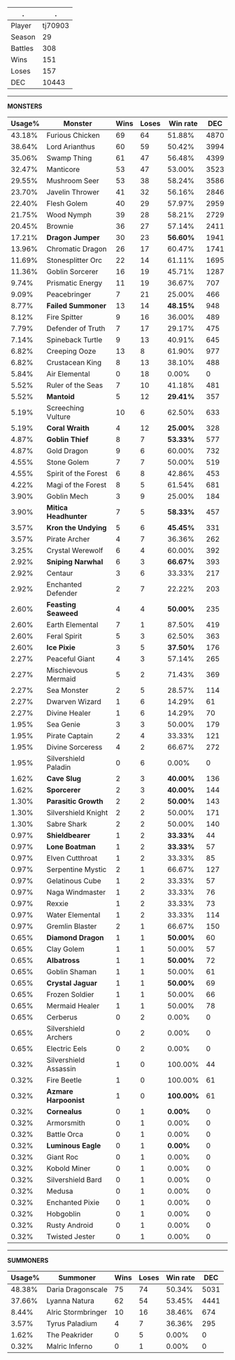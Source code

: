 .|.
|-|-
Player|tj70903
Season|29
Battles|308
Wins|151
Loses|157
DEC|10443

---
**MONSTERS**

Usage%|Monster|Wins|Loses|Win rate|DEC|
-|-|-|-|-|-|
43.18%|Furious Chicken|69|64|51.88%|4870|
38.64%|Lord Arianthus|60|59|50.42%|3994|
35.06%|Swamp Thing|61|47|56.48%|4399|
32.47%|Manticore|53|47|53.00%|3523|
29.55%|Mushroom Seer|53|38|58.24%|3586|
23.70%|Javelin Thrower|41|32|56.16%|2846|
22.40%|Flesh Golem|40|29|57.97%|2959|
21.75%|Wood Nymph|39|28|58.21%|2729|
20.45%|Brownie|36|27|57.14%|2411|
17.21%|**Dragon Jumper**|30|23|**56.60%**|1941|
13.96%|Chromatic Dragon|26|17|60.47%|1741|
11.69%|Stonesplitter Orc|22|14|61.11%|1695|
11.36%|Goblin Sorcerer|16|19|45.71%|1287|
9.74%|Prismatic Energy|11|19|36.67%|707|
9.09%|Peacebringer|7|21|25.00%|466|
8.77%|**Failed Summoner**|13|14|**48.15%**|948|
8.12%|Fire Spitter|9|16|36.00%|489|
7.79%|Defender of Truth|7|17|29.17%|475|
7.14%|Spineback Turtle|9|13|40.91%|645|
6.82%|Creeping Ooze|13|8|61.90%|977|
6.82%|Crustacean King|8|13|38.10%|488|
5.84%|Air Elemental|0|18|0.00%|0|
5.52%|Ruler of the Seas|7|10|41.18%|481|
5.52%|**Mantoid**|5|12|**29.41%**|357|
5.19%|Screeching Vulture|10|6|62.50%|633|
5.19%|**Coral Wraith**|4|12|**25.00%**|328|
4.87%|**Goblin Thief**|8|7|**53.33%**|577|
4.87%|Gold Dragon|9|6|60.00%|732|
4.55%|Stone Golem|7|7|50.00%|519|
4.55%|Spirit of the Forest|6|8|42.86%|453|
4.22%|Magi of the Forest|8|5|61.54%|681|
3.90%|Goblin Mech|3|9|25.00%|184|
3.90%|**Mitica Headhunter**|7|5|**58.33%**|457|
3.57%|**Kron the Undying**|5|6|**45.45%**|331|
3.57%|Pirate Archer|4|7|36.36%|262|
3.25%|Crystal Werewolf|6|4|60.00%|392|
2.92%|**Sniping Narwhal**|6|3|**66.67%**|393|
2.92%|Centaur|3|6|33.33%|217|
2.92%|Enchanted Defender|2|7|22.22%|203|
2.60%|**Feasting Seaweed**|4|4|**50.00%**|235|
2.60%|Earth Elemental|7|1|87.50%|419|
2.60%|Feral Spirit|5|3|62.50%|363|
2.60%|**Ice Pixie**|3|5|**37.50%**|176|
2.27%|Peaceful Giant|4|3|57.14%|265|
2.27%|Mischievous Mermaid|5|2|71.43%|369|
2.27%|Sea Monster|2|5|28.57%|114|
2.27%|Dwarven Wizard|1|6|14.29%|61|
2.27%|Divine Healer|1|6|14.29%|70|
1.95%|Sea Genie|3|3|50.00%|179|
1.95%|Pirate Captain|2|4|33.33%|121|
1.95%|Divine Sorceress|4|2|66.67%|272|
1.95%|Silvershield Paladin|0|6|0.00%|0|
1.62%|**Cave Slug**|2|3|**40.00%**|136|
1.62%|**Sporcerer**|2|3|**40.00%**|144|
1.30%|**Parasitic Growth**|2|2|**50.00%**|143|
1.30%|Silvershield Knight|2|2|50.00%|171|
1.30%|Sabre Shark|2|2|50.00%|140|
0.97%|**Shieldbearer**|1|2|**33.33%**|44|
0.97%|**Lone Boatman**|1|2|**33.33%**|57|
0.97%|Elven Cutthroat|1|2|33.33%|85|
0.97%|Serpentine Mystic|2|1|66.67%|127|
0.97%|Gelatinous Cube|1|2|33.33%|57|
0.97%|Naga Windmaster|1|2|33.33%|76|
0.97%|Rexxie|1|2|33.33%|73|
0.97%|Water Elemental|1|2|33.33%|114|
0.97%|Gremlin Blaster|2|1|66.67%|150|
0.65%|**Diamond Dragon**|1|1|**50.00%**|60|
0.65%|Clay Golem|1|1|50.00%|57|
0.65%|**Albatross**|1|1|**50.00%**|72|
0.65%|Goblin Shaman|1|1|50.00%|61|
0.65%|**Crystal Jaguar**|1|1|**50.00%**|69|
0.65%|Frozen Soldier|1|1|50.00%|66|
0.65%|Mermaid Healer|1|1|50.00%|78|
0.65%|Cerberus|0|2|0.00%|0|
0.65%|Silvershield Archers|0|2|0.00%|0|
0.65%|Electric Eels|0|2|0.00%|0|
0.32%|Silvershield Assassin|1|0|100.00%|44|
0.32%|Fire Beetle|1|0|100.00%|61|
0.32%|**Azmare Harpoonist**|1|0|**100.00%**|61|
0.32%|**Cornealus**|0|1|**0.00%**|0|
0.32%|Armorsmith|0|1|0.00%|0|
0.32%|Battle Orca|0|1|0.00%|0|
0.32%|**Luminous Eagle**|0|1|**0.00%**|0|
0.32%|Giant Roc|0|1|0.00%|0|
0.32%|Kobold Miner|0|1|0.00%|0|
0.32%|Silvershield Bard|0|1|0.00%|0|
0.32%|Medusa|0|1|0.00%|0|
0.32%|Enchanted Pixie|0|1|0.00%|0|
0.32%|Hobgoblin|0|1|0.00%|0|
0.32%|Rusty Android|0|1|0.00%|0|
0.32%|Twisted Jester|0|1|0.00%|0|

---
**SUMMONERS**

Usage%|Summoner|Wins|Loses|Win rate|DEC|
-|-|-|-|-|-|
48.38%|Daria Dragonscale|75|74|50.34%|5031|
37.66%|Lyanna Natura|62|54|53.45%|4441|
8.44%|Alric Stormbringer|10|16|38.46%|674|
3.57%|Tyrus Paladium|4|7|36.36%|295|
1.62%|The Peakrider|0|5|0.00%|0|
0.32%|Malric Inferno|0|1|0.00%|0|
